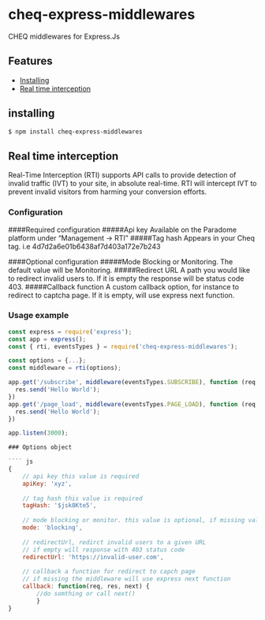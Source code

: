 # cheq-express-middlewares
CHEQ middlewares for Express.Js



## Features

- [Installing](#installing)
- [Real time interception](#real-time-interception)


## installing
````bash
$ npm install cheq-express-middlewares
````

## Real time interception

Real-Time Interception (RTI) supports API calls to provide detection of invalid traffic (IVT) to your site, in absolute real-time.  RTI will intercept IVT to prevent invalid visitors from harming your conversion efforts.

### Configuration

####Required configuration
#####Api key
Available on the Paradome platform under “Management -> RTI”
#####Tag hash
Appears in your Cheq tag. i.e 4d7d2a6e01b6438af7d403a172e7b243

####Optional configuration
#####Mode
Blocking or Monitoring. The default value will be Monitoring.
#####Redirect URL
A path you would like to redirect invalid users to. 
If it is empty the response will be status code 403.
#####Callback function
A custom callback option, for instance to redirect to captcha page.
If it is empty, will use express next function.

### Usage example


```` js
const express = require('express');
const app = express();
const { rti, eventsTypes } = require('cheq-express-middlewares');

const options = {...};
const middleware = rti(options);

app.get('/subscribe', middleware(eventsTypes.SUBSCRIBE), function (req, res) {
  res.send('Hello World');
})
app.get('/page_load', middleware(eventsTypes.PAGE_LOAD), function (req, res) {
  res.send('Hello World');
})

app.listen(3000);

### Options object

```` js
{
    // api key this value is required
    apiKey: 'xyz',
    
    // tag hash this value is required
    tagHash: '$jsk8Kte5',
    
    // mode blocking or monitor. this value is optional, if missing value will be set to blocking
    mode: 'blocking',
    
    // redirectUrl, redirct invalid users to a given URL
    // if empty will response with 403 status code
    redirectUrl: 'https://invalid-user.com',
    
    // callback a function for redirect to capch page 
    // if missing the middleware will use express next function
    callback: function(req, res, next) {
        //do somthing or call next()
        }
}
````
